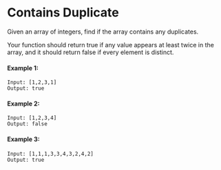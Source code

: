 # Contains Duplicate

Given an array of integers, find if the array contains any duplicates.

Your function should return true if any value appears at least twice in the array, and it should return false if every element is distinct.

#### Example 1:
```text
Input: [1,2,3,1]
Output: true
```

#### Example 2:
```text
Input: [1,2,3,4]
Output: false
```

#### Example 3:
```text
Input: [1,1,1,3,3,4,3,2,4,2]
Output: true
```
